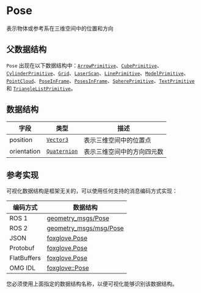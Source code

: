 # Pose

表示物体或参考系在三维空间中的位置和方向

## 父数据结构

`Pose` 出现在以下数据结构中：[`ArrowPrimitive`](./arrow-primitive)、[`CubePrimitive`](./cube-primitive)、[`CylinderPrimitive`](./cylinder-primitive)、[`Grid`](./grid)、[`LaserScan`](./laser-scan)、[`LinePrimitive`](./line-primitive)、[`ModelPrimitive`](./model-primitive)、[`PointCloud`](./point-cloud)、[`PoseInFrame`](./pose-in-frame)、[`PosesInFrame`](./poses-in-frame)、[`SpherePrimitive`](./sphere-primitive)、[`TextPrimitive`](./text-primitive) 和 [`TriangleListPrimitive`](./triangle-list-primitive)。

## 数据结构

| 字段         | 类型                                                         | 描述                                 |
| ------------ | ------------------------------------------------------------ | ------------------------------------ |
| position     | [`Vector3`](./vector-3)      | 表示三维空间中的位置点               |
| orientation  | [`Quaternion`](./quaternion) | 表示三维空间中的方向四元数           |

## 参考实现

可视化数据结构是框架无关的，可以使用任何支持的消息编码方式实现：

| 编码方式     | 数据结构                                                                                                |
| ------------ | ------------------------------------------------------------------------------------------------------- |
| ROS 1        | [geometry_msgs/Pose](https://docs.ros.org/en/noetic/api/geometry_msgs/html/msg/Pose.html)              |
| ROS 2        | [geometry_msgs/msg/Pose](https://docs.ros2.org/galactic/api/geometry_msgs/msg/Pose.html)               |
| JSON         | [foxglove.Pose](https://github.com/foxglove/foxglove-sdk/blob/main/schemas/jsonschema/Pose.json)        |
| Protobuf     | [foxglove.Pose](https://github.com/foxglove/foxglove-sdk/blob/main/schemas/proto/foxglove/Pose.proto)   |
| FlatBuffers  | [foxglove.Pose](https://github.com/foxglove/foxglove-sdk/blob/main/schemas/flatbuffer/Pose.fbs)         |
| OMG IDL      | [foxglove::Pose](https://github.com/foxglove/foxglove-sdk/blob/main/schemas/omgidl/foxglove/Pose.idl)   |

您必须使用上面指定的数据结构名称，以便可视化能够识别该数据结构。
